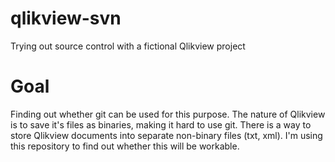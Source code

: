# qlikview-svn
Trying out source control with a fictional Qlikview project

# Goal
Finding out whether git can be used for this purpose. The nature of Qlikview is to save it's files as binaries, making it hard to use git. There is a way to store Qlikview documents into separate non-binary files (txt, xml). I'm using this repository to find out whether this will be workable.
